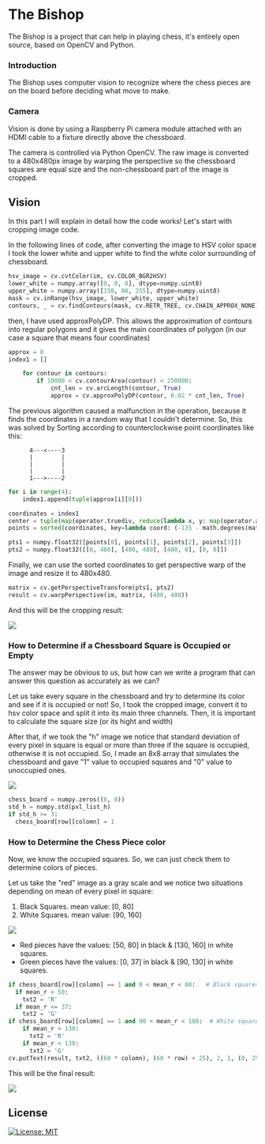 # The Bishop

The Bishop is a project that can help in playing chess, it's entirely open source, based on OpenCV and Python.

### Introduction

The Bishop uses computer vision to recognize where the chess pieces are on the board before deciding what move to make.

### Camera

Vision is done by using a Raspberry Pi camera module attached with an HDMI cable to a fixture directly above the chessboard.

The camera is controlled via Python OpenCV. The raw image is converted to a 480x480px image by warping the perspective so the chessboard squares are equal size and the non-chessboard part of the image is cropped.

## Vision

In this part I will explain in detail how the code works! Let's start with cropping image code.

In the following lines of code, after converting the image to HSV color space I took the lower white and upper white to find the white color surrounding of chessboard.

```python
hsv_image = cv.cvtColor(im, cv.COLOR_BGR2HSV)
lower_white = numpy.array([0, 0, 0], dtype=numpy.uint8)
upper_white = numpy.array([150, 80, 255], dtype=numpy.uint8)
mask = cv.inRange(hsv_image, lower_white, upper_white)
contours, _ = cv.findContours(mask, cv.RETR_TREE, cv.CHAIN_APPROX_NONE)
```

then, I have used approxPolyDP. This allows the approximation of contours into regular polygons and it gives the main coordinates of polygon (in our case a square that means four coordinates)

```python
approx = 0
index1 = []

    for contour in contours:
        if 10000 < cv.contourArea(contour) < 250000:
            cnt_len = cv.arcLength(contour, True)
            approx = cv.approxPolyDP(contour, 0.02 * cnt_len, True)
```

The previous algorithm caused a malfunction in the operation, because it finds the coordinates in a random way that I couldn't determine. So, this was solved by Sorting according to counterclockwise point coordinates like this:


          4---<----3
          |        |
          |        |
          |        |
          1--->----2 

```python
for i in range(4):
    index1.append(tuple(approx[i][0]))

coordinates = index1
center = tuple(map(operator.truediv, reduce(lambda x, y: map(operator.add, x, y), coordinates), [len(coordinates)] * 2))
points = sorted(coordinates, key=lambda coord: (-135 - math.degrees(math.atan2(*tuple(map(operator.sub, coord, center))[::-1]))) % 360)

pts1 = numpy.float32([points[0], points[1], points[2], points[3]])
pts2 = numpy.float32([[0, 480], [480, 480], [480, 0], [0, 0]])
```

Finally, we can use the sorted coordinates to get perspective warp of the image and resize it to 480x480.

```python
matrix = cv.getPerspectiveTransform(pts1, pts2)
result = cv.warpPerspective(im, matrix, (480, 480))
```
And this will be the cropping result:


![](Images/r1.png)

### How to Determine if a Chessboard Square is Occupied or Empty
The answer may be obvious to us, but how can we write a program that can answer this question as accurately as we can?

Let us take every square in the chessboard and try to determine its color and see if it is occupied or not! So, I took the cropped image,  convert it to hsv color space and split it into its main three channels. Then, it is important to calculate the square size (or its hight and width)  

After that, if we took the "h" image we notice that standard deviation of every pixel in square is equal or more than three if the square is occupied, otherwise it is not occupied. So, I made an 8x8 array that simulates the chessboard and gave "1" value to occupied squares and "0" value to unoccupied ones.


![](Images/h.png)

```python
chess_board = numpy.zeros((8, 8))
std_h = numpy.std(pxl_list_h)
if std_h >= 3:
  chess_board[row][colomn] = 1
```
### How to Determine the Chess Piece color
Now, we know the occupied squares. So, we can just check them to determine colors of pieces.

Let us take the "red" image as a gray scale and we notice two situations depending on mean of every pixel in square:
1. Black Squares. mean value: [0, 80]
2. White Squares. mean value: [90, 160]


![](Images/r.png)

* Red pieces have the values: [50, 80] in black & [130, 160] in white squares.
* Green pieces have the values: [0, 37] in black & [90, 130] in white squares.

```python
if chess_board[row][colomn] == 1 and 0 < mean_r < 80:   # Black squares
  if mean_r > 50:
    txt2 = 'R'
  if mean_r <= 37:
    txt2 = 'G'
if chess_board[row][colomn] == 1 and 90 < mean_r < 160:  # White squares
    if mean_r > 130:
      txt2 = 'R'
    if mean_r < 130:
      txt2 = 'G'
cv.putText(result, txt2, ((60 * colomn), (60 * row) + 25), 2, 1, (0, 255, 255))
```
This will be the final result:


![](Images/final.png)

## License
[![License: MIT](https://img.shields.io/badge/License-MIT-yellow.svg)](https://opensource.org/licenses/MIT)
